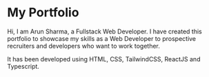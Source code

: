 # My Portfolio

Hi, I am Arun Sharma, a Fullstack Web Developer. I have created this portfolio to showcase my skills as a Web Developer to prospective recruiters and developers who want to work together.

It has been developed using HTML, CSS, TailwindCSS, ReactJS and Typescript.
